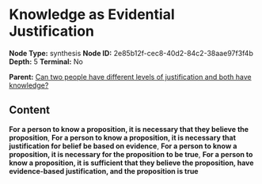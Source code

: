 # Knowledge as Evidential Justification

**Node Type:** synthesis
**Node ID:** 2e85b12f-cec8-40d2-84c2-38aae97f3f4b
**Depth:** 5
**Terminal:** No

**Parent:** [Can two people have different levels of justification and both have knowledge?](can-two-people-have-different-levels-of-justification-and-both-have-knowledge-antithesis-6b9bfa93-1bf2-4d92-8b05-3927f13b2c4b.md)

## Content

**For a person to know a proposition, it is necessary that they believe the proposition**, **For a person to know a proposition, it is necessary that justification for belief be based on evidence**, **For a person to know a proposition, it is necessary for the proposition to be true**, **For a person to know a proposition, it is sufficient that they believe the proposition, have evidence-based justification, and the proposition is true**
